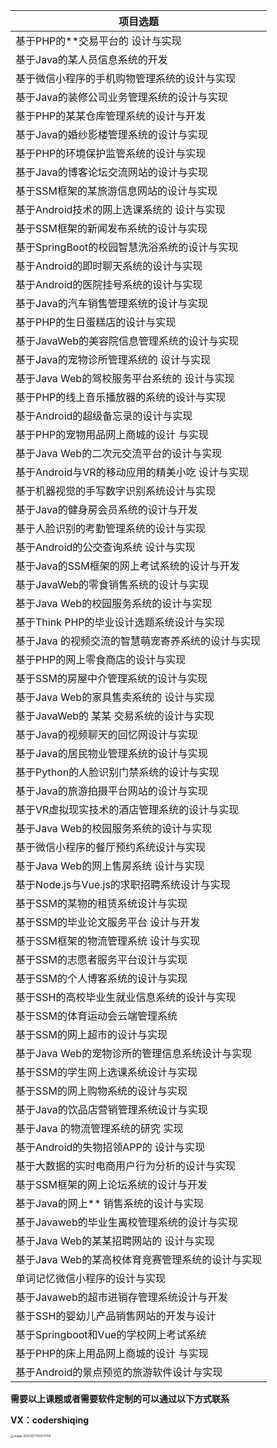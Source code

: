 | 项目选题                                          |
| ------------------------------------------------- |
| 基于PHP的**交易平台的 设计与实现                  |
| 基于Java的某人员信息系统的开发                    |
| 基于微信小程序的手机购物管理系统的设计与实现      |
| 基于Java的装修公司业务管理系统的设计与实现        |
| 基于PHP的某某仓库管理系统的设计与开发             |
| 基于Java的婚纱影楼管理系统的设计与实现            |
| 基于PHP的环境保护监管系统的设计与实现             |
| 基于Java的博客论坛交流网站的设计与实现            |
| 基于SSM框架的某旅游信息网站的设计与实现           |
| 基于Android技术的网上选课系统的 设计与实现        |
| 基于SSM框架的新闻发布系统的设计与实现             |
| 基于SpringBoot的校园智慧洗浴系统的设计与实现      |
| 基于Android的即时聊天系统的设计与实现             |
| 基于Android的医院挂号系统的设计与实现             |
| 基于Java的汽车销售管理系统的设计与实现            |
| 基于PHP的生日蛋糕店的设计与实现                   |
| 基于JavaWeb的美容院信息管理系统的设计与实现       |
| 基于Java的宠物诊所管理系统的 设计与实现           |
| 基于Java Web的驾校服务平台系统的 设计与实现       |
| 基于PHP的线上音乐播放器的系统的设计与实现         |
| 基于Android的超级备忘录的设计与实现               |
| 基于PHP的宠物用品网上商城的设计 与实现            |
| 基于Java Web的二次元交流平台的设计与实现          |
| 基于Android与VR的移动应用的精美小吃 设计与实现    |
| 基于机器视觉的手写数字识别系统设计与实现          |
| 基于Java的健身房会员系统的设计与开发              |
| 基于人脸识别的考勤管理系统的设计与实现            |
| 基于Android的公交查询系统 设计与实现              |
| 基于Java的SSM框架的网上考试系统的设计与开发       |
| 基于JavaWeb的零食销售系统的设计与实现             |
| 基于Java Web的校园服务系统的设计与实现            |
| 基于Think PHP的毕业设计选题系统设计与实现         |
| 基于Java 的视频交流的智慧萌宠寄养系统的设计与实现 |
| 基于PHP的网上零食商店的设计与实现                 |
| 基于SSM的房屋中介管理系统的设计与实现             |
| 基于Java Web的家具售卖系统的 设计与实现           |
| 基于JavaWeb的 某某 交易系统的设计与实现           |
| 基于Java的视频聊天的回忆网设计与实现              |
| 基于Java的居民物业管理系统的设计与实现            |
| 基于Python的人脸识别门禁系统的设计与实现          |
| 基于Java的旅游拍摄平台网站的设计与实现            |
| 基于VR虚拟现实技术的酒店管理系统的设计与实现      |
| 基于Java Web的校园服务系统的设计与实现            |
| 基于微信小程序的餐厅预约系统设计与实现            |
| 基于Java Web的网上售房系统 设计与实现             |
| 基于Node.js与Vue.js的求职招聘系统设计与实现       |
| 基于SSM的某物的租赁系统设计与实现                 |
| 基于SSM的毕业论文服务平台 设计与开发              |
| 基于SSM框架的物流管理系统 设计与实现              |
| 基于SSM的志愿者服务平台设计与实现                 |
| 基于SSM的个人博客系统的设计与实现                 |
| 基于SSH的高校毕业生就业信息系统的设计与实现       |
| 基于SSM的体育运动会云端管理系统                   |
| 基于SSM的网上超市的设计与实现                     |
| 基于Java Web的宠物诊所的管理信息系统设计与实现    |
| 基于SSM的学生网上选课系统设计与实现               |
| 基于SSM的网上购物系统的设计与实现                 |
| 基于Java的饮品店营销管理系统设计与实现            |
| 基于Java 的物流管理系统的研究 实现                |
| 基于Android的失物招领APP的 设计与实现             |
| 基于大数据的实时电商用户行为分析的设计与实现      |
| 基于SSM框架的网上论坛系统的设计与开发             |
| 基于Java的网上** 销售系统的设计与实现             |
| 基于Javaweb的毕业生离校管理系统的设计与实现       |
| 基于Java Web的某某招聘网站的 设计与实现           |
| 基于Java Web的某高校体育竞赛管理系统的设计与实现  |
| 单词记忆微信小程序的设计与实现                    |
| 基于Javaweb的超市进销存管理系统设计与开发         |
| 基于SSH的婴幼儿产品销售网站的开发与设计           |
| 基于Springboot和Vue的学校网上考试系统             |
| 基于PHP的床上用品网上商城的设计 与实现            |
| 基于Android的景点预览的旅游软件设计与实现         |



**需要以上课题或者需要软件定制的可以通过以下方式联系**

**VX：codershiqing**



<img src="C:\Users\acer\AppData\Roaming\Typora\typora-user-images\image-20201217100213706.png" alt="image-20201217100213706" style="zoom: 33%;" />

















